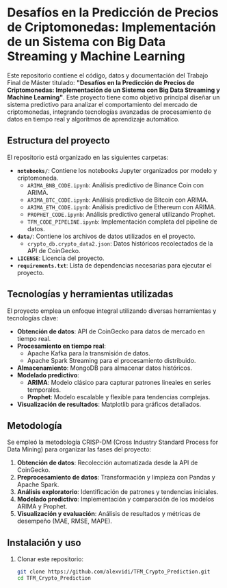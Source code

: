 # Desafíos en la Predicción de Precios de Criptomonedas: Implementación de un Sistema con Big Data Streaming y Machine Learning

Este repositorio contiene el código, datos y documentación del Trabajo Final de Máster titulado: **"Desafíos en la Predicción de Precios de Criptomonedas: Implementación de un Sistema con Big Data Streaming y Machine Learning"**. Este proyecto tiene como objetivo principal diseñar un sistema predictivo para analizar el comportamiento del mercado de criptomonedas, integrando tecnologías avanzadas de procesamiento de datos en tiempo real y algoritmos de aprendizaje automático.

## Estructura del proyecto

El repositorio está organizado en las siguientes carpetas:

- **`notebooks/`**: Contiene los notebooks Jupyter organizados por modelo y criptomoneda.
  - `ARIMA_BNB_CODE.ipynb`: Análisis predictivo de Binance Coin con ARIMA.
  - `ARIMA_BTC_CODE.ipynb`: Análisis predictivo de Bitcoin con ARIMA.
  - `ARIMA_ETH_CODE.ipynb`: Análisis predictivo de Ethereum con ARIMA.
  - `PROPHET_CODE.ipynb`: Análisis predictivo general utilizando Prophet.
  - `TFM_CODE_PIPELINE.ipynb`: Implementación completa del pipeline de datos.
- **`data/`**: Contiene los archivos de datos utilizados en el proyecto.
  - `crypto_db.crypto_data2.json`: Datos históricos recolectados de la API de CoinGecko.
- **`LICENSE`**: Licencia del proyecto.
- **`requirements.txt`**: Lista de dependencias necesarias para ejecutar el proyecto.

## Tecnologías y herramientas utilizadas

El proyecto emplea un enfoque integral utilizando diversas herramientas y tecnologías clave:
- **Obtención de datos**: API de CoinGecko para datos de mercado en tiempo real.
- **Procesamiento en tiempo real**:
  - Apache Kafka para la transmisión de datos.
  - Apache Spark Streaming para el procesamiento distribuido.
- **Almacenamiento**: MongoDB para almacenar datos históricos.
- **Modelado predictivo**:
  - **ARIMA**: Modelo clásico para capturar patrones lineales en series temporales.
  - **Prophet**: Modelo escalable y flexible para tendencias complejas.
- **Visualización de resultados**: Matplotlib para gráficos detallados.

## Metodología

Se empleó la metodología CRISP-DM (Cross Industry Standard Process for Data Mining) para organizar las fases del proyecto:
1. **Obtención de datos**: Recolección automatizada desde la API de CoinGecko.
2. **Preprocesamiento de datos**: Transformación y limpieza con Pandas y Apache Spark.
3. **Análisis exploratorio**: Identificación de patrones y tendencias iniciales.
4. **Modelado predictivo**: Implementación y comparación de los modelos ARIMA y Prophet.
5. **Visualización y evaluación**: Análisis de resultados y métricas de desempeño (MAE, RMSE, MAPE).

## Instalación y uso

1. Clonar este repositorio:
   ```bash
   git clone https://github.com/alexvidi/TFM_Crypto_Prediction.git
   cd TFM_Crypto_Prediction


